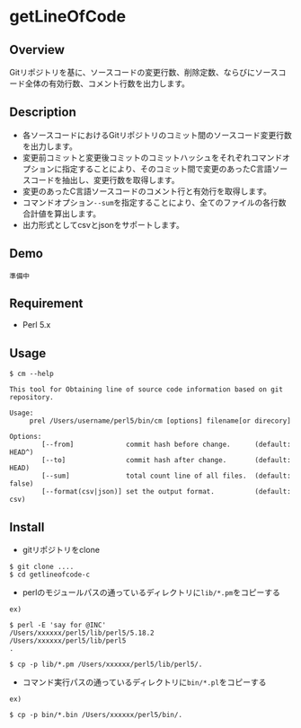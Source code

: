 # getLineOfCode

## Overview

Gitリポジトリを基に、ソースコードの変更行数、削除定数、ならびにソースコード全体の有効行数、コメント行数を出力します。

## Description

* 各ソースコードにおけるGitリポジトリのコミット間のソースコード変更行数を出力します。
* 変更前コミットと変更後コミットのコミットハッシュをそれぞれコマンドオプションに指定することにより、そのコミット間で変更のあったC言語ソースコードを抽出し、変更行数を取得します。
* 変更のあったC言語ソースコードのコメント行と有効行を取得します。
* コマンドオプション`--sum`を指定することにより、全てのファイルの各行数合計値を算出します。
* 出力形式としてcsvとjsonをサポートします。

## Demo

```
準備中
```

## Requirement

* Perl 5.x

## Usage

```
$ cm --help

This tool for Obtaining line of source code information based on git repository.

Usage:
     prel /Users/username/perl5/bin/cm [options] filename[or direcory]

Options:
        [--from]             commit hash before change.      (default: HEAD^)
        [--to]               commit hash after change.       (default: HEAD)
        [--sum]              total count line of all files.  (default: false)
        [--format(csv|json)] set the output format.          (default: csv)
```

## Install

* gitリポジトリをclone

```
$ git clone ....
$ cd getlineofcode-c
```

* perlのモジュールパスの通っているディレクトリに`lib/*.pm`をコピーする

```
ex)

$ perl -E 'say for @INC'
/Users/xxxxxx/perl5/lib/perl5/5.18.2
/Users/xxxxxx/perl5/lib/perl5
.

$ cp -p lib/*.pm /Users/xxxxxx/perl5/lib/perl5/.
```

* コマンド実行パスの通っているディレクトリに`bin/*.pl`をコピーする

```
ex)

$ cp -p bin/*.bin /Users/xxxxxx/perl5/bin/.
```

